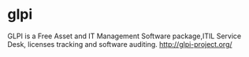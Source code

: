 # glpi
GLPI is a Free Asset and IT Management Software package,ITIL Service Desk, licenses tracking and software auditing. http://glpi-project.org/
